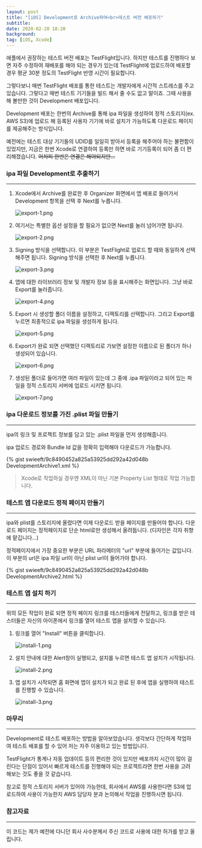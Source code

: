 ```yaml
---
layout: post
title: "[iOS] Development로 Archive하여<br>테스트 버전 배포하기"
subtitle:
date: 2020-02-20 18:20
background: 
tag: [iOS, Xcode]
---
```


애플에서 권장하는 테스트 버전 배포는 TestFlight입니다. 하지만 테스트를 진행하다 보면 자주 수정하여 재배포를 해야 되는 경우가 있는데 TestFlight에 업로드하여 배포할 경우 평균 30분 정도의 TestFlight 반영 시간이 필요합니다.

그렇다보니 매번 TestFlight 배포를 통한 테스트는 개발자에게 시간적 스트레스를 주고 있습니다. 그렇다고 매번 테스트 기기들을 빌드 해서 줄 수도 없고 말이죠. 그때 사용을 해 볼만한 것이 Development 배포입니다.

Development 배포는 한번의 Archive를 통해 ipa 파일을 생성하여 정적 스토리지(ex. AWS S3)에 업로드 해 등록된 사용자 기기에 바로 설치가 가능하도록 다운로드 페이지를 제공해주는 방식입니다.

예전에는 테스트 대상 기기들의 UDID를 일일히 받아서 등록을 해주어야 하는 불편함이 있었지만, 지금은 한번 Xcode로 연결하여 등록만 하면 바로 기기등록이 되어 좀 더 편리해졌습니다. ~~어차피 한번은 연결은 해야되지만...~~

### ipa 파일 Development로 추출하기

---

1. Xcode에서 Archive를 완료한 후 Organizer 화면에서 앱 배포로 들어가서 Development 항목을 선택 후 Next를 누릅니다.

    ![export-1.png](/assets/images/posts/2020-02-20/DevelopmentArchive/export-1.png)

2. 여기서는 특별한 옵션 설정을 할 필요가 없으면 Next를 눌러 넘어가면 됩니다.

    ![export-2.png](/assets/images/posts/2020-02-20/DevelopmentArchive/export-2.png)


3. Signing 방식을 선택합니다. 이 부분은 TestFlight로 업로드 할 때와 동일하게 선택 해주면 됩니다. Signing 방식을 선택한 후 Next를 누릅니다.

    ![export-3.png](/assets/images/posts/2020-02-20/DevelopmentArchive/export-3.png)

4. 앱에 대한 라이브러리 정보 및 개발자 정보 등을 표시해주는 화면입니다. 그냥 바로 Export를 눌러줍니다.

    ![export-4.png](/assets/images/posts/2020-02-20/DevelopmentArchive/export-4.png)

5. Export 시 생성할 폴더 이름을 설정하고,  디렉토리를 선택합니다. 그리고 Export를 누르면 최종적으로 ipa 파일을 생성하게 됩니다.

    ![export-5.png](/assets/images/posts/2020-02-20/DevelopmentArchive/export-5.png)

6. Export가 완료 되면 선택했던 디렉토리로 가보면 설정한 이름으로 된 폴더가 하나 생성되어 있습니다.

    ![export-6.png](/assets/images/posts/2020-02-20/DevelopmentArchive/export-6.png)

7. 생성된 폴더로 들어가면 여러 파일이 있는데 그 중에 .ipa 파일이라고 되어 있는 파일을 정적 스토리지 서버에 업로드 시키면 됩니다.

    ![export-7.png](/assets/images/posts/2020-02-20/DevelopmentArchive/export-7.png)

### ipa 다운로드 정보를 가진 .plist 파일 만들기

---

ipa의 링크 및 프로젝트 정보를 담고 있는 .plist 파일을 먼저 생성해줍니다.

ipa 업로드 경로와 Bundle Id 값을 정확히 입력해야 다운로드가 가능합니다.

<p> {% gist swieeft/9c8490452a825a53925dd292a42d048b DevelopmentArchive1.xml %} </p>

> Xcode로 작업하실 경우엔 XML이 아닌 기본 Property List 형태로 작업 가능합니다.

### 테스트 앱 다운로드 정적 페이지 만들기

---

ipa와 plist를 스토리지에 올렸다면 이제 다운로드 받을 페이지를 만들어야 합니다. 다운로드 페이지는 정적페이지로 단순 html로만 생성해서 올려둡니다. (디자인은 각자 취향에 맡깁니다...)

정적페이지에서 가장 중요한 부분은  URL 파라메터의 "url" 부분에 들어가는 값입니다. 이 부분의 url은 ipa 파일 url이 아닌 plist url이 들어가야 합니다.

<p> {% gist swieeft/9c8490452a825a53925dd292a42d048b DevelopmentArchive2.html %} </p>

### 테스트 앱 설치 하기

---

위의 모든 작업이 완료 되면 정적 페이지 링크를 테스터들에게 전달하고, 링크를 받은 테스터들은 자신의 아이폰에서 링크를 열어 테스트 앱을 설치할 수 있습니다.

1. 링크를 열어 "Install" 버튼을 클릭합니다.

    ![install-1.png](/assets/images/posts/2020-02-20/DevelopmentArchive/install-1.png)

2. 설치 안내에 대한 Alert창이 실행되고, 설치를 누르면 테스트 앱 설치가 시작됩니다.

    ![install-2.png](/assets/images/posts/2020-02-20/DevelopmentArchive/install-2.png)

3. 앱 설치가 시작되면 홈 화면에 앱이 설치가 되고 완료 된 후에 앱을 실행하여 테스트를 진행할 수 있습니다.

    ![install-3.png](/assets/images/posts/2020-02-20/DevelopmentArchive/install-3.png)

### 마무리

---

Development로 테스트 배포하는 방법을 알아보았습니다. 생각보다 간단하게 작업하여 테스트 배포를 할 수 있어 저는 자주 이용하고 있는 방법입니다. 

TestFlight가 통계나 자동 업데이트 등의 편리한 것이 있지만 배포까지 시간이 많이 걸린다는 단점이 있어서 빠르게 테스트를 진행해야 되는 프로젝트라면 한번 사용을 고려 해보는 것도 좋을 것 같습니다.

참고로 정적 스토리지 서버가 있어야 가능한데, 회사에서 AWS를 사용한다면 S3에 업로드하여 사용이 가능한지 AWS 담당자 분과 논의해서 작업을 진행하시면 됩니다.

### 참고자료

---

이 코드는 제가 예전에 다니던 회사 사수분께서 주신 코드로 사용에 대한 허가를 받고 올립니다.
